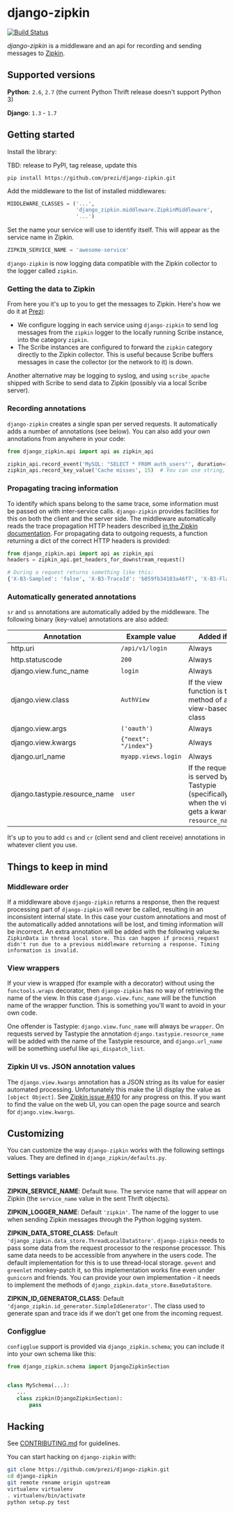 # django-zipkin

[![Build Status](https://travis-ci.org/prezi/django-zipkin.svg?branch=master)](https://travis-ci.org/prezi/django-zipkin)

*django-zipkin* is a middleware and an api for recording and sending messages to [Zipkin](https://github.com/twitter/zipkin).

## Supported versions

**Python**: `2.6`, `2.7` (the current Python Thrift release doesn't support Python 3)

**Django**: `1.3` - `1.7`

## Getting started

Install the library:

TBD: release to PyPI, tag release, update this
```
pip install https://github.com/prezi/django-zipkin.git
```

Add the middleware to the list of installed middlewares:

```python
MIDDLEWARE_CLASSES = ('...',
                      'django_zipkin.middleware.ZipkinMiddleware',
                      '...')
```

Set the name your service will use to identify itself. This will appear as the service name in Zipkin.

```python
ZIPKIN_SERVICE_NAME = 'awesome-service'
```

`django-zipkin` is now logging data compatible with the Zipkin collector to the logger called `zipkin`.

### Getting the data to Zipkin

From here you it's up to you to get the messages to Zipkin. Here's how we do it at [Prezi](https://prezi.com):

 - We configure logging in each service using `django-zipkin` to send log messages from the `zipkin` logger to the
   locally running Scribe instance, into the category `zipkin`.
 - The Scribe instances are configured to forward the `zipkin` category directly to the Zipkin collector. This is
   useful because Scribe buffers messages in case the collector (or the network to it) is down.
   
   
Another alternative may be logging to syslog, and using `scribe_apache` shipped with Scribe to send data to Zipkin
(possibly via a local Scribe server).

### Recording annotations

`django-zipkin` creates a single span per served requests. It automatically adds a number of annotations (see below).
You can also add your own annotations from anywhere in your code:

```python
from django_zipkin.api import api as zipkin_api

zipkin_api.record_event('MySQL: "SELECT * FROM auth_users"', duration=15000)  # Note duration is in microseconds, as defined by Zipkin
zipkin_api.record_key_value('Cache misses', 15)  # You can use string, int, long and bool values
```

### Propagating tracing information

To identify which spans belong to the same trace, some information must be passed on with inter-service calls. `django-zipkin`
provides facilities for this on both the client and the server side. The middleware automatically reads the trace 
propagation HTTP headers described [in the Zipkin documentation](https://github.com/twitter/zipkin/blob/master/doc/collector-api.md#traceid-propagation).
For propagating data to outgoing requests, a function returning a dict of the correct HTTP headers is provided:

```python
from django_zipkin.api import api as zipkin_api
headers = zipkin_api.get_headers_for_downstream_request()

# During a request returns something like this:
{'X-B3-Sampled': 'false', 'X-B3-TraceId': 'b059fb34103a46f7', 'X-B3-Flags': '0', 'X-B3-SpanId': 'a42f4f3a045c54a5'}
```

### Automatically generated annotations

`sr` and `ss` annotations are automatically added by the middleware. The following binary (key-value) annotations are
also added:

Annotation | Example value | Added if
-----------|---------------|---------
http.uri                  | `/api/v1/login` | Always
http.statuscode           | `200`           | Always
django.view.func_name     | `login`         | Always
django.view.class         | `AuthView`      | If the view function is the method of a view-based class
django.view.args          | `('oauth')`     | Always
django.view.kwargs        | `{"next": "/index"}` | Always
django.url_name           | `myapp.views.login`  | Always
django.tastypie.resource_name | `user`      | If the request is served by Tastypie (specifically, when the view gets a kwarg `resource_name`)

It's up to you to add `cs` and `cr` (client send and client receive) annotations in whatever client you use.

## Things to keep in mind

### Middleware order

If a middleware above `django-zipkin` returns a response, then the request processing part of `django-zipkin` will never
be called, resulting in an inconsistent internal state. In this case your custom annotations and most of the automatically
added annotations will be lost, and timing information will be incorrect. An extra annotation will be added with the following value:`No ZipkinData
in thread local store. This can happen if process_request didn't run due to a previous middleware returning a response.
Timing information is invalid.` 

### View wrappers

If your view is wrapped (for example with a decorator) without using the `functools.wraps` decorator, then `django-zipkin`
has no way of retrieving the name of the view. In this case `django.view.func_name` will be the function name of the
wrapper function. This is something you'll want to avoid in your own code.

One offender is Tastypie: `django.view.func_name` will always be `wrapper`. On requests served by Tastypie
the annotation `django.tastypie.resource_name` will be added with the name of the Tastypie resource, and `django.url_name`
will be something useful like `api_dispatch_list`.

### Zipkin UI vs. JSON annotation values

The `django.view.kwargs` annotation has a JSON string as its value for easier automated processing. Unfortunately
this make the UI display the value as `[object Object]`. See [Zipkin issue #410](https://github.com/twitter/zipkin/issues/410)
for any progress on this. If you want to find the value on the web UI, you can open the page source and search for
`django.view.kwargs`.

## Customizing

You can customize the way `django-zipkin` works with the following settings values. They are defined in
`django_zipkin/defaults.py`.

### Settings variables

**ZIPKIN_SERVICE_NAME**: Default `None`. The service name that will appear on Zipkin (the `service_name` value in the sent Thrift objects).

**ZIPKIN_LOGGER_NAME**: Default `'zipkin'`. The name of the logger to use when sending Zipkin messages through the Python logging system.

**ZIPKIN_DATA_STORE_CLASS**: Default `'django_zipkin.data_store.ThreadLocalDataStore'`. `django-zipkin` needs to pass 
some data from the request processor to the response processor. This same data needs to be accessible from anywhere in 
the users code. The default implementation for this is to use thread-local storage. `gevent` and `greenlet` monkey-patch
it, so this implementation works fine even under `gunicorn` and friends. You can provide your own implementation - it
needs to implement the methods of `django_zipkin.data_store.BaseDataStore`.
 
**ZIPKIN_ID_GENERATOR_CLASS**: Default `'django_zipkin.id_generator.SimpleIdGenerator'`. The class used to generate span
and trace ids if we don't get one from the incoming request.

### Configglue

`configglue` support is provided via `django_zipkin.schema`; you can include it into your own schema like this:


```python
from django_zipkin.schema import DjangoZipkinSection


class MySchema(...):
   ...
   class zipkin(DjangoZipkinSection):
       pass
```

## Hacking

See [CONTRIBUTING.md](https://github.com/prezi/django-zipkin/blob/master/CONTRIBUTING.md) for guidelines.

You can start hacking on `django-zipkin` with:

```sh
git clone https://github.com/prezi/django-zipkin.git
cd django-zipkin
git remote rename origin upstream
virtualenv virtualenv
. virtualenv/bin/activate
python setup.py test
```

